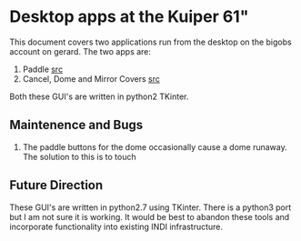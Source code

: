 Desktop apps at the Kuiper 61"
==============================

This document covers two applications run from the desktop on the bigobs account on gerard. The two apps are:

1. Paddle [src](https://github.com/so-mops/gui-tools/blob/master/bumppaddle.py)
2. Cancel, Dome and Mirror Covers [src](https://github.com/so-mops/gui-tools/blob/master/safetel.py)


Both these GUI's are written in python2 TKinter. 

Maintenence and Bugs
--------------------

1. The paddle buttons for the dome occasionally cause a dome runaway. The solution to this is to touch 


Future Direction
----------------
These GUI's are written in python2.7 using TKinter. There is a python3 port but I am not sure it is working. It would be best to abandon these tools and incorporate functionality into existing INDI infrastructure. 
